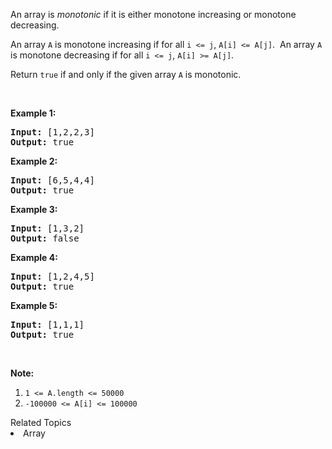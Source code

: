 <p>An array is <em>monotonic</em> if it is either monotone increasing or monotone decreasing.</p>

<p>An array <code>A</code> is monotone increasing if for all <code>i &lt;= j</code>, <code>A[i] &lt;= A[j]</code>.&nbsp; An array <code>A</code> is monotone decreasing if for all <code>i &lt;= j</code>, <code>A[i] &gt;= A[j]</code>.</p>

<p>Return <code>true</code> if and only if the given array <code>A</code> is monotonic.</p>

<p>&nbsp;</p>

<ol>
</ol>

<div>
<p><strong>Example 1:</strong></p>

<pre>
<strong>Input: </strong><span id="example-input-1-1">[1,2,2,3]</span>
<strong>Output: </strong><span id="example-output-1">true</span>
</pre>

<div>
<p><strong>Example 2:</strong></p>

<pre>
<strong>Input: </strong><span id="example-input-2-1">[6,5,4,4]</span>
<strong>Output: </strong><span id="example-output-2">true</span>
</pre>

<div>
<p><strong>Example 3:</strong></p>

<pre>
<strong>Input: </strong><span id="example-input-3-1">[1,3,2]</span>
<strong>Output: </strong><span id="example-output-3">false</span>
</pre>

<div>
<p><strong>Example 4:</strong></p>

<pre>
<strong>Input: </strong><span id="example-input-4-1">[1,2,4,5]</span>
<strong>Output: </strong><span id="example-output-4">true</span>
</pre>

<div>
<p><strong>Example 5:</strong></p>

<pre>
<strong>Input: </strong><span id="example-input-5-1">[1,1,1]</span>
<strong>Output: </strong><span id="example-output-5">true</span>
</pre>

<p>&nbsp;</p>

<p><strong>Note:</strong></p>

<ol>
	<li><code>1 &lt;= A.length &lt;= 50000</code></li>
	<li><code>-100000 &lt;= A[i] &lt;= 100000</code></li>
</ol>
</div>
</div>
</div>
</div>
</div>
<div><div>Related Topics</div><div><li>Array</li></div></div>